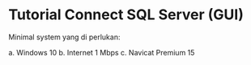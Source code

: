 # Tutorial Connect SQL Server (GUI)

Minimal system yang di perlukan: 

a.	Windows 10
b.	Internet 1 Mbps
c.	Navicat Premium 15


